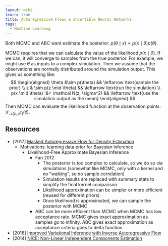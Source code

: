 ```yaml
---
layout: wiki
learn: true
title: Autoregressive Flows & Invertible Neural Networks
tags:
  - Machine Learning
---
```


Both MCMC and ABC want estimate the posterior: $p(\theta \mid x) \propto p(x \mid \theta)p(\theta)$​.

MCMC requires that we can calculate the value of the likelihood $p(x \mid \theta)$. If we can, it will converge to samples from the true posterior. For example, we might use $\theta$ as inputs to a complex simulation. Then we assume that the observations are normally distributed around the simulation output. This gives us something like:
$$
\begin{aligned}
\theta &\sim p(\theta) && \leftarrow \text{sample  the prior} \\
z & \sim p(z \mid \theta) && \leftarrow \text{run the simulation} \\
p(x \mid \theta) :&= \mathcal N(z, \sigma^2) && \leftarrow \text{use the simulation output as the mean}
\end{aligned}
$$
Then MCMC can evaluate the likelihood function at the observation points: $\mathcal L_{\mathcal N(z, \sigma^2)}(\hat x)$.



## Resources

- [2017] [Masked Autoregressive Flow for Density Estimation](https://arxiv.org/pdf/1705.07057.pdf)
  - Motivations: learning data prior for Bayesian inference
    - Likelihood-Free Approximate Bayesian Inference
      - Fan 2012
        - The posterior is too complex to calculate, so we do so via simulations (somewhat like MCMC, only with a kernel and no "walking", so no sample correlation)
        - Simulation results are replaced with summary stats to simplify the final kernel comparison
        - Likelihood approximation can be simpler or more efficient (reused for different priors) 
        - Once likelihood is approximated, we can sample the posterior with MCMC
      - ABC can be more efficient than MCMC when MCMC has low acceptance rate. MCMC gives exact approximation as  samples go to infinity. ABC gives exact approximation as acceptance criteria goes to delta function.
- [2016] [Improved Variational Inference with Inverse Autoregressive Flow](https://arxiv.org/pdf/1606.04934.pdf)
- [2014] [NICE: Non-Linear Independent Components Estimation](https://arxiv.org/pdf/1410.8516.pdf)

